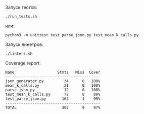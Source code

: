 Запуск тестов:
```
./run_tests.sh
```
или:
```
python3 -m unittest test_parse_json.py test_mean_k_calls.py
```

Запуск линетров:
```
./linters.sh
```

Coverage report:
```
Name                   Stmts   Miss  Cover
------------------------------------------
json_generator.py         34      0   100%
mean_k_calls.py           21      0   100%
parse_json.py             12      0   100%
test_mean_k_calls.py      72      8    89%
test_parse_json.py       163      1    99%
------------------------------------------
TOTAL                    302      9    97%

```